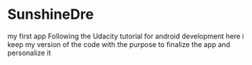 # SunshineDre
my first app
 Following the Udacity tutorial for android development here i keep my version of the code with the purpose to finalize the app and 
 personalize it
